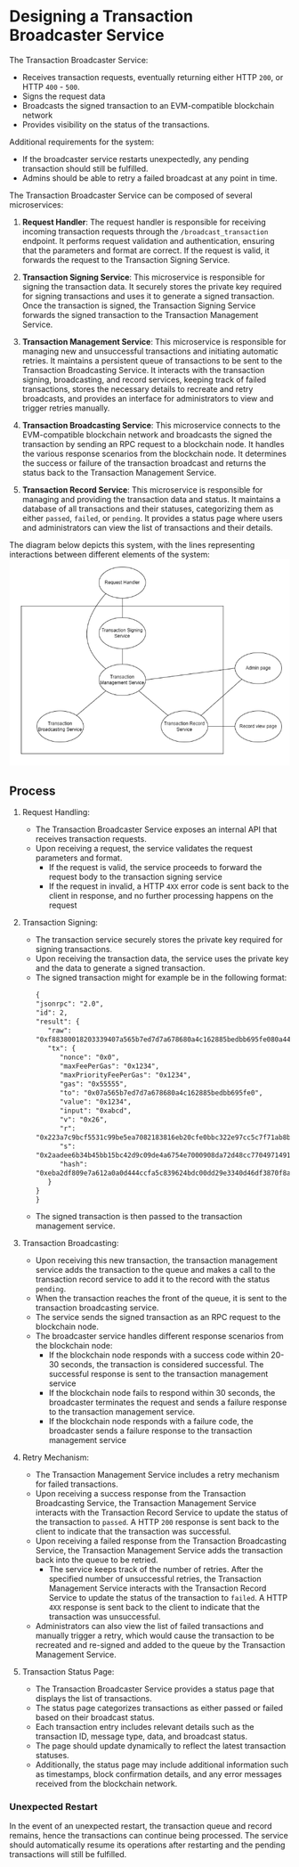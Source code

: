 # Designing a Transaction Broadcaster Service

The Transaction Broadcaster Service:
- Receives transaction requests, eventually returning either HTTP `200`, or HTTP `400` - `500`.
- Signs the request data
- Broadcasts the signed transaction to an EVM-compatible blockchain network
- Provides visibility on the status of the transactions. 

Additional requirements for the system:
- If the broadcaster service restarts unexpectedly, any pending transaction should still be fulfilled.
- Admins should be able to retry a failed broadcast at any point in time.


The Transaction Broadcaster Service can be composed of several microservices:

1. **Request Handler**: The request handler is responsible for receiving incoming transaction requests through the `/broadcast_transaction` endpoint. It performs request validation and authentication, ensuring that the parameters and format are correct. If the request is valid, it forwards the request to the Transaction Signing Service.

2. **Transaction Signing Service**: This microservice is responsible for signing the transaction data. It securely stores the private key required for signing transactions and uses it to generate a signed transaction. Once the transaction is signed, the Transaction Signing Service forwards the signed transaction to the Transaction Management Service.

3. **Transaction Management Service**: This microservice is responsible for managing new and unsuccessful transactions and initiating automatic retries. It maintains a persistent queue of transactions to be sent to the Transaction Broadcasting Service. It interacts with the transaction signing, broadcasting, and record services, keeping track of failed transactions, stores the necessary details to recreate and retry broadcasts, and provides an interface for administrators to view and trigger retries manually.

4. **Transaction Broadcasting Service**: This microservice connects to the EVM-compatible blockchain network and broadcasts the signed the transaction by sending an RPC request to a blockchain node. It handles the various response scenarios from the blockchain node. It determines the success or failure of the transaction broadcast and returns the status back to the Transaction Management Service.

5. **Transaction Record Service**: This microservice is responsible for managing and providing the transaction data and status. It maintains a database of all transactions and their statuses, categorizing them as either `passed`, `failed`, or `pending`. It provides a status page where users and administrators can view the list of transactions and their details.

The diagram below depicts this system, with the lines representing interactions between different elements of the system: 
![](system.png "Diagram of how the microservices interact with each other")



## Process

1. Request Handling:
   - The Transaction Broadcaster Service exposes an internal API that receives transaction requests.
   - Upon receiving a request, the service validates the request parameters and format.
      - If the request is valid, the service proceeds to forward the request body to the transaction signing service
      - If the request in invalid, a HTTP `4XX` error code is sent back to the client in response, and no further processing happens on the request

2. Transaction Signing:
   - The transaction service securely stores the private key required for signing transactions.
   - Upon receiving the transaction data, the service uses the private key and the data to generate a signed transaction.
   - The signed transaction might for example be in the following format:
      ```
      {
      "jsonrpc": "2.0",
      "id": 2,
      "result": {
         "raw": "0xf88380018203339407a565b7ed7d7a678680a4c162885bedbb695fe080a44401a6e4000000000000000000000000000000000000000000000000000000000000001226a0223a7c9bcf5531c99be5ea7082183816eb20cfe0bbc322e97cc5c7f71ab8b20ea02aadee6b34b45bb15bc42d9c09de4a6754e7000908da72d48cc7704971491663",
         "tx": {
            "nonce": "0x0",
            "maxFeePerGas": "0x1234",
            "maxPriorityFeePerGas": "0x1234",
            "gas": "0x55555",
            "to": "0x07a565b7ed7d7a678680a4c162885bedbb695fe0",
            "value": "0x1234",
            "input": "0xabcd",
            "v": "0x26",
            "r": "0x223a7c9bcf5531c99be5ea7082183816eb20cfe0bbc322e97cc5c7f71ab8b20e",
            "s": "0x2aadee6b34b45bb15bc42d9c09de4a6754e7000908da72d48cc7704971491663",
            "hash": "0xeba2df809e7a612a0a0d444ccfa5c839624bdc00dd29e3340d46df3870f8a30e"
         }
      }
      }
      ```
   - The signed transaction is then passed to the transaction management service.

3. Transaction Broadcasting:
   - Upon receiving this new transaction, the transaction management service adds the transaction to the queue and makes a call to the transaction record service to add it to the record with the status `pending`.
   - When the transaction reaches the front of the queue, it is sent to the transaction broadcasting service.
   - The service sends the signed transaction as an RPC request to the blockchain node.
   - The broadcaster service handles different response scenarios from the blockchain node:
     - If the blockchain node responds with a success code within 20-30 seconds, the transaction is considered successful. The successful response is sent to the transaction management service
     - If the blockchain node fails to respond within 30 seconds, the broadcaster terminates the request and sends a failure response to the transaction management service.
     - If the blockchain node responds with a failure code, the broadcaster sends a failure response to the transaction management service

4. Retry Mechanism:
   - The Transaction Management Service includes a retry mechanism for failed transactions.
   - Upon receiving a success response from the Transaction Broadcasting Service, the Transaction Management Service interacts with the Transaction Record Service to update the status of the transaction to `passed`. A HTTP `200` response is sent back to the client to indicate that the transaction was successful.
   - Upon receiving a failed response from the Transaction Broadcasting Service, the Transaction Management Service adds the transaction back into the queue to be retried.
      - The service keeps track of the number of retries. After the specified number of unsuccessful retries, the Transaction Management Service interacts with the Transaction Record Service to update the status of the transaction to `failed`. A HTTP `4XX` response is sent back to the client to indicate that the transaction was unsuccessful.
   - Administrators can also view the list of failed transactions and manually trigger a retry, which would cause the transaction to be recreated and re-signed and added to the queue by the Transaction Management Service.

5. Transaction Status Page:
   - The Transaction Broadcaster Service provides a status page that displays the list of transactions.
   - The status page categorizes transactions as either passed or failed based on their broadcast status.
   - Each transaction entry includes relevant details such as the transaction ID, message type, data, and broadcast status.
   - The page should update dynamically to reflect the latest transaction statuses.
   - Additionally, the status page may include additional information such as timestamps, block confirmation details, and any error messages received from the blockchain network.

### Unexpected Restart

In the event of an unexpected restart, the transaction queue and record remains, hence the transactions can continue being processed. The service should automatically resume its operations after restarting and the pending transactions will still be fulfilled.